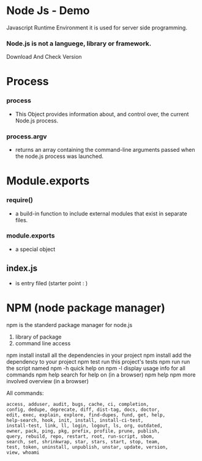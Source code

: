 # Node Js - Demo

Javascript Runtime Environment
it is used for server side programming.

### Node.js is not a languege, library or framework.

Download 
And Check Version


# Process

 ### process 
 - This Object provides information about, and control over, the current Node.js process.

### process.argv
- returns an array containing the command-line arguments passed when the node.js process was launched.

# Module.exports

### require()
- a build-in function to include external modules that exist in separate files.

### module.exports
- a special object

## index.js
- is entry filed (starter point : )


# NPM (node package manager)

npm is the standerd package manager for node.js
 1) library of package
 2) command line access


npm install        install all the dependencies in your project
npm install <foo>  add the <foo> dependency to your project
npm test           run this project's tests
npm run <foo>      run the script named <foo>
npm <command> -h   quick help on <command>
npm -l             display usage info for all commands
npm help <term>    search for help on <term> (in a browser)
npm help npm       more involved overview (in a browser)

All commands:

    access, adduser, audit, bugs, cache, ci, completion,
    config, dedupe, deprecate, diff, dist-tag, docs, doctor,
    edit, exec, explain, explore, find-dupes, fund, get, help,
    help-search, hook, init, install, install-ci-test,
    install-test, link, ll, login, logout, ls, org, outdated,
    owner, pack, ping, pkg, prefix, profile, prune, publish,
    query, rebuild, repo, restart, root, run-script, sbom,
    search, set, shrinkwrap, star, stars, start, stop, team,
    test, token, uninstall, unpublish, unstar, update, version,
    view, whoami